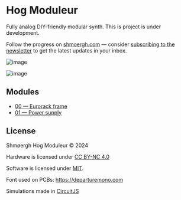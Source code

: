# Hog Moduleur

Fully analog DIY-friendly modular synth. This is project is under development. 

Follow the progress on [shmoergh.com](https://www.shmoergh.com/hog-moduleur/) — consider [subscribing to the newsletter](https://www.shmoergh.com/hog-moduleur/#/portal/signup) to get the latest updates in your inbox.

![image](https://github.com/user-attachments/assets/c89249d6-a386-4719-83e6-8157a172b1db)

![image](https://github.com/user-attachments/assets/776c0790-6a1d-4400-9554-031cb7f48dc3)

## Modules

- [00 — Eurorack frame](https://github.com/shmoergh/hog-moduleur/tree/main/00-eurorack-frame)
- [01 — Power supply](https://github.com/shmoergh/hog-moduleur/tree/main/01-psu)

## License

Shmøergh Hog Moduleur © 2024

Hardware is licensed under [CC BY-NC 4.0](https://creativecommons.org/licenses/by-nc/4.0/)

Software is licensed under [MIT](https://opensource.org/license/mit).

Font used on PCBs: https://departuremono.com

Simulations made in [CircuitJS](https://www.falstad.com/circuit/circuitjs.html)
